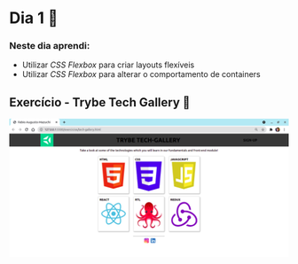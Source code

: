 # Dia 1 📆

### Neste dia aprendi:

* Utilizar *CSS Flexbox* para criar layouts flexíveis
* Utilizar *CSS Flexbox* para alterar o comportamento de containers

## Exercício - Trybe Tech Gallery 🚀

![projeto lesson learned](images/tech-gallery.png)